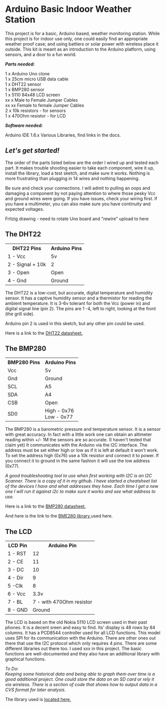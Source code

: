 # Arduino Basic Indoor Weather Station

This project is for a basic, Arduino based, weather monitoring station. While this project is for indoor use only, one could easily find an appropriate weather proof case; and using battiers or solar power with wireless place it outside. This kit is meant as an introduction to the Arduino platform, using sensors, and a door to a fun world. 
<P>
<B><I>Parts needed:</I></B>
<P>
1 x Arduino Uno clone<BR>
1 x 25cm micro USB data cable<BR>
1 x DHT22 sensor<BR>
1 x BMP280 sensor<BR>
1 x 5110 84x48 LCD screen<BR>
xx x Male to Female Jumper Cables<BR>
xx xx Female to female Jumper Cables<BR>
2 x 10k resistors - for sensors<BR>
1 x 470Ohm resistor - for LCD<BR>
<P>
<B><I>Software needed:</I></B>
<P>
Arduino IDE 1.6.x
Various Libraries, find links in the docs. 
<P>
<H2><I>Let's get started!</I></H2>
<P>
The order of the parts listed below are the order I wired up and tested each part. It makes trouble shooting easier to take each component, wire it up, install the library, load a test sketch, and make sure it works. Nothing is more frustrating than plugging in 14 wires and nothing happening. 
<P>
Be sure and check your connections. I will admit to pulling an oops and damaging a component by not paying attention to where those pesky Vcc and ground wires were going. If you have issues, check your wiring first. If you have a multimeter, you can also make sure you have continuity and expected voltages. 
<P>
Fritzig drawing - need to rotate Uno board and "rewire"
	upload to here
<P>	

		
<P>
<H2>The DHT22</H2>
<P>	
<table class="tg">
  <tr>
    <th class="tg-e3zv">DHT22 Pins</th>
    <th class="tg-hgcj">Arduino Pins</th>
  </tr>
  <tr>
    <td class="tg-031e">1 - Vcc</td>
    <td class="tg-s6z2">5v</td>
  </tr>
  <tr>
    <td class="tg-031e">2 - Signal + 10k</td>
    <td class="tg-s6z2">2</td>
  </tr>
  <tr>
    <td class="tg-031e">3 - Open</td>
    <td class="tg-s6z2">Open</td>
  </tr>
  <tr>
    <td class="tg-031e">4 - Gnd</td>
    <td class="tg-s6z2">Ground</td>
  </tr>
</table>
The DHT22 is a low-cost, but accurate, digital temperature and humidity sensor. It has a captive humidity sensor and a thermistor for reading the ambient temperature. It is 3-6v tolerant for both the Vcc (power in) and digital signal line (pin 2). The pins are 1 -4, left to right, looking at the front (the grill side).
<P>
Arduino pin 2 is used in this sketch, but any other pin could be used. 
<P>
Here is a link to the <A HREF="http://www.electroschematics.com/wp-content/uploads/2015/02/DHT22-datasheet.pdf">DHT22 datasheet.</A>
<P>

<P>
<H2>The BMP280</H2>
<P>
<table class="tg">
  <tr>
    <th class="tg-e3zv">BMP280 Pins</th>
    <th class="tg-e3zv">Arduino Pins</th>
  </tr>
  <tr>
    <td class="tg-031e">Vcc</td>
    <td class="tg-031e">5v</td>
  </tr>
  <tr>
    <td class="tg-031e">Gnd</td>
    <td class="tg-031e">Ground</td>
  </tr>
  <tr>
    <td class="tg-031e">SCL</td>
    <td class="tg-031e">A5</td>
  </tr>
  <tr>
    <td class="tg-031e">SDA</td>
    <td class="tg-031e">A4</td>
  </tr>
  <tr>
    <td class="tg-yw4l">CSB</td>
    <td class="tg-yw4l">Open</td>
  </tr>
  <tr>
    <td class="tg-yw4l">SD0</td>
    <td class="tg-yw4l">High - 0x76<br>Low - 0x77</td>
  </tr>
</table>
<P>
The BMP280 is a barometric pressure and temperature sensor. It is a sensor with great accuracy. In fact with a little work one can obtain an altimeter reading within +/- 1M the sensors are so accurate. (I haven't tested that claim yet) It communicates with the Arduino via the I2C interface. The address must be set either high or low as if it is left at default it won't work. To set the address high (0x76) use a 10k resistor and connect it to power. If you connect it to ground in the same fashion it will use the low address (0x77). 
<P>
<I>A good troubleshooting tool to use when first working with I2C is an I2C Scanner. There is a copy of it in my github. I have started a cheatsheet list of the devices I have and what addresses they have. Each time I get a new one I will run it against i2c to make sure it works and see what address to use. </I>
<P>
Here is a link to the <A HREF="https://www.bosch-sensortec.com/bst/products/all_products/bmp280">BMP280 datasheet.</A>
<P>
And here is the link to the <A HREF="https://github.com/sparkfun/SparkFun_BME280_Arduino_Library">BME280 library </A>used here. 
<H2>The LCD</H2>
<P>

<table class="tg">
  <tr>
    <th class="tg-e3zv">LCD Pin</th>
    <th class="tg-hgcj">Arduino Pin</th>
  </tr>
  <tr>
    <td class="tg-031e">1 - RST</td>
    <td class="tg-s6z2">12</td>
  </tr>
  <tr>
    <td class="tg-031e">2 - CE</td>
    <td class="tg-s6z2">11</td>
  </tr>
  <tr>
    <td class="tg-031e">3 - DC</td>
    <td class="tg-s6z2">10</td>
  </tr>
  <tr>
    <td class="tg-031e">4 - Dir</td>
    <td class="tg-s6z2">9</td>
  </tr>
  <tr>
    <td class="tg-031e">5 -Clk</td>
    <td class="tg-s6z2">8</td>
  </tr>
  <tr>
    <td class="tg-yw4l">6 - Vcc</td>
    <td class="tg-baqh">3.3v</td>
  </tr>
  <tr>
    <td class="tg-yw4l">7 - BL</td>
    <td class="tg-baqh">7 - with 470Ohm resistor</td>
  </tr>
  <tr>
    <td class="tg-yw4l">8 - GND</td>
    <td class="tg-baqh">Ground</td>
  </tr>
</table>
<P>		
The LCD is based on the old Nokia 5110 LCD screen used in their past phones. It is a decent sreen and easy to find. Its' display is 48 rows by 84 columns. It has a PCD8544 controller used for all LCD functions. This model uses SPI for its communication with the Arduino. There are other ones out there that use the I2C protocol which only requires 4 pins. There are some different libraries out there too. I used xxx in this project. The basic functions are well-documented and they also have an additional library with graphical functions. 

<I>To Do:</I>
<BR>
<I>Keeping some historical data and being able to graph them over time is a good additional project. One could store the data on an SD card or rely it via wireless. There is a section of code that shows how to output data in a CVS format for later analysis. </I>
<P>
The library used is <A HREF="http://www.rinkydinkelectronics.com/download.php?f=LCD5110_Basic.zip">located here.</A> 
<P>

